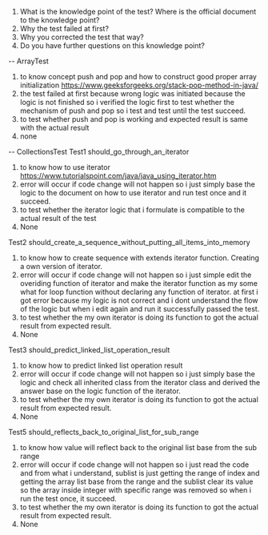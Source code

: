 1. What is the knowledge point of the test? Where is the official document to the knowledge point?
2. Why the test failed at first?
3. Why you corrected the test that way?
4. Do you have further questions on this knowledge point?

-- ArrayTest
1. to know concept push and pop and how to construct good proper array initialization https://www.geeksforgeeks.org/stack-pop-method-in-java/
2. the test failed at first because wrong logic was initiated because the logic is not finished so i verified the logic first to test whether the mechanism of push and pop so i test and test until the test succeed.
3. to test whether push and pop is working and expected result is same with the actual result
4. none

-- CollectionsTest
Test1 should_go_through_an_iterator
1. to know how to use iterator https://www.tutorialspoint.com/java/java_using_iterator.htm
2. error will occur if code change will not happen so i just simply base the logic to the document on how to use iterator and run test once and it succeed.
3. to test whether the iterator logic that i formulate is compatible to the actual result of the test
4. None

Test2 should_create_a_sequence_without_putting_all_items_into_memory
1. to know how to create sequence with extends iterator function. Creating a own version of iterator.
2. error will occur if code change will not happen so i just simple edit the overiding function of iterator and make the iterator function as my some what for loop function without declaring any function of iterator. at first i got error because my logic is not correct and i dont understand the flow of the logic but when i edit again and run it successfully passed the test.
3. to test whether the my own iterator is doing its function to got the actual result from expected result.
4. None

Test3 should_predict_linked_list_operation_result
1. to know how to predict linked list operation result
2. error will occur if code change will not happen so i just simply base the logic and check all inherited class from the iterator class and derived the answer base on the logic function of the iterator.
3. to test whether the my own iterator is doing its function to got the actual result from expected result.
4. None

Test5 should_reflects_back_to_original_list_for_sub_range
1. to know how value will reflect back to the original list base from the sub range
2. error will occur if code change will not happen so i just read the code and from what i understand, sublist is just getting the range of index and getting the array list base from the range and the sublist clear its value so the array inside integer with specific range was removed so when i run the test once, it succeed.
3. to test whether the my own iterator is doing its function to got the actual result from expected result.
4. None
